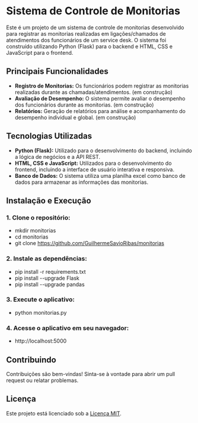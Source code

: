 # Sistema de Controle de Monitorias

Este é um projeto de um sistema de controle de monitorias desenvolvido para registrar as monitorias realizadas em ligações/chamados de atendimentos dos funcionários de um service desk. O sistema foi construído utilizando Python (Flask) para o backend e HTML, CSS e JavaScript para o frontend.

## Principais Funcionalidades 

- **Registro de Monitorias:** Os funcionários podem registrar as monitorias realizadas durante as chamadas/atendimentos. (em construção) 
- **Avaliação de Desempenho:** O sistema permite avaliar o desempenho dos funcionários durante as monitorias. (em construção)
- **Relatórios:** Geração de relatórios para análise e acompanhamento do desempenho individual e global. (em construção)

## Tecnologias Utilizadas

- **Python (Flask):** Utilizado para o desenvolvimento do backend, incluindo a lógica de negócios e a API REST.
- **HTML, CSS e JavaScript:** Utilizados para o desenvolvimento do frontend, incluindo a interface de usuário interativa e responsiva.
- **Banco de Dados:** O sistema utiliza uma planilha excel como banco de dados para armazenar as informações das monitorias.

## Instalação e Execução

### 1. Clone o repositório:

* mkdir monitorias  
* cd monitorias  
* git clone https://github.com/GuilhermeSavioRibas/monitorias

### 2. Instale as dependências:

* pip install -r requirements.txt  
* pip install --upgrade Flask
* pip install --upgrade pandas

### 3. Execute o aplicativo:

* python monitorias.py

### 4. Acesse o aplicativo em seu navegador:

* http://localhost:5000


## Contribuindo

Contribuições são bem-vindas! Sinta-se à vontade para abrir um pull request ou relatar problemas.

## Licença

Este projeto está licenciado sob a [Licença MIT](https://opensource.org/licenses/MIT).
